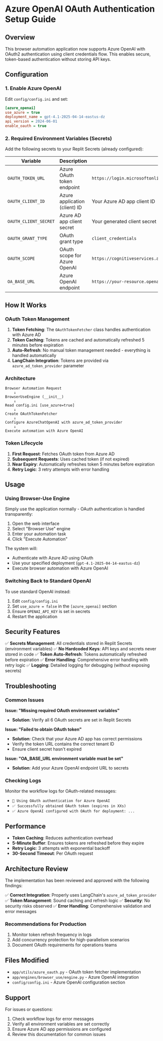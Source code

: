 # Azure OpenAI OAuth Authentication Setup Guide

## Overview

This browser automation application now supports Azure OpenAI with OAuth2 authentication using client credentials flow. This enables secure, token-based authentication without storing API keys.

## Configuration

### 1. Enable Azure OpenAI

Edit `config/config.ini` and set:

```ini
[azure_openai]
use_azure = true
deployment_name = gpt-4.1-2025-04-14-eastus-dz
api_version = 2024-06-01
enable_oauth = true
```

### 2. Required Environment Variables (Secrets)

Add the following secrets to your Replit Secrets (already configured):

| Variable | Description | Example |
|----------|-------------|---------|
| `OAUTH_TOKEN_URL` | Azure OAuth token endpoint | `https://login.microsoftonline.com/YOUR_TENANT_ID/oauth2/v2.0/token` |
| `OAUTH_CLIENT_ID` | Azure application (client) ID | Your Azure AD app client ID |
| `OAUTH_CLIENT_SECRET` | Azure AD app client secret | Your generated client secret |
| `OAUTH_GRANT_TYPE` | OAuth grant type | `client_credentials` |
| `OAUTH_SCOPE` | OAuth scope for Azure OpenAI | `https://cognitiveservices.azure.com/.default` |
| `OA_BASE_URL` | Azure OpenAI endpoint | `https://your-resource.openai.azure.com/` |

## How It Works

### OAuth Token Management

1. **Token Fetching**: The `OAuthTokenFetcher` class handles authentication with Azure AD
2. **Token Caching**: Tokens are cached and automatically refreshed 5 minutes before expiration
3. **Auto-Refresh**: No manual token management needed - everything is handled automatically
4. **LangChain Integration**: Tokens are provided via `azure_ad_token_provider` parameter

### Architecture

```
Browser Automation Request
    ↓
BrowserUseEngine (__init__)
    ↓
Read config.ini [use_azure=true]
    ↓
Create OAuthTokenFetcher
    ↓
Configure AzureChatOpenAI with azure_ad_token_provider
    ↓
Execute automation with Azure OpenAI
```

### Token Lifecycle

1. **First Request**: Fetches OAuth token from Azure AD
2. **Subsequent Requests**: Uses cached token (if not expired)
3. **Near Expiry**: Automatically refreshes token 5 minutes before expiration
4. **Retry Logic**: 3 retry attempts with error handling

## Usage

### Using Browser-Use Engine

Simply use the application normally - OAuth authentication is handled transparently:

1. Open the web interface
2. Select "Browser Use" engine
3. Enter your automation task
4. Click "Execute Automation"

The system will:
- Authenticate with Azure AD using OAuth
- Use your specified deployment (`gpt-4.1-2025-04-14-eastus-dz`)
- Execute browser automation with Azure OpenAI

### Switching Back to Standard OpenAI

To use standard OpenAI instead:

1. Edit `config/config.ini`
2. Set `use_azure = false` in the `[azure_openai]` section
3. Ensure `OPENAI_API_KEY` is set in secrets
4. Restart the application

## Security Features

✅ **Secrets Management**: All credentials stored in Replit Secrets (environment variables)
✅ **No Hardcoded Keys**: API keys and secrets never stored in code
✅ **Token Auto-Refresh**: Tokens automatically refreshed before expiration
✅ **Error Handling**: Comprehensive error handling with retry logic
✅ **Logging**: Detailed logging for debugging (without exposing secrets)

## Troubleshooting

### Common Issues

**Issue: "Missing required OAuth environment variables"**
- **Solution**: Verify all 6 OAuth secrets are set in Replit Secrets

**Issue: "Failed to obtain OAuth token"**
- **Solution**: Check that your Azure AD app has correct permissions
- Verify the token URL contains the correct tenant ID
- Ensure client secret hasn't expired

**Issue: "OA_BASE_URL environment variable must be set"**
- **Solution**: Add your Azure OpenAI endpoint URL to secrets

### Checking Logs

Monitor the workflow logs for OAuth-related messages:
- `🔐 Using OAuth authentication for Azure OpenAI`
- `✅ Successfully obtained OAuth token (expires in XXs)`
- `✅ Azure OpenAI configured with OAuth for deployment: ...`

## Performance

- **Token Caching**: Reduces authentication overhead
- **5-Minute Buffer**: Ensures tokens are refreshed before they expire
- **Retry Logic**: 3 attempts with exponential backoff
- **30-Second Timeout**: Per OAuth request

## Architecture Review

The implementation has been reviewed and approved with the following findings:

✅ **Correct Integration**: Properly uses LangChain's `azure_ad_token_provider`
✅ **Token Management**: Sound caching and refresh logic
✅ **Security**: No security risks observed
✅ **Error Handling**: Comprehensive validation and error messages

### Recommendations for Production

1. Monitor token refresh frequency in logs
2. Add concurrency protection for high-parallelism scenarios
3. Document OAuth requirements for operations teams

## Files Modified

- `app/utils/azure_oauth.py` - OAuth token fetcher implementation
- `app/engines/browser_use/engine.py` - Azure OpenAI integration
- `config/config.ini` - Azure OpenAI configuration section

## Support

For issues or questions:
1. Check workflow logs for error messages
2. Verify all environment variables are set correctly
3. Ensure Azure AD app permissions are configured
4. Review this documentation for common issues

